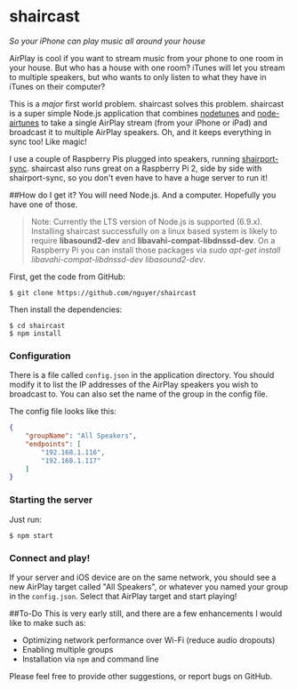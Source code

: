 shaircast
====================
*So your iPhone can play music all around your house*

AirPlay is cool if you want to stream music from your phone to one room in your house. But who has a house with one room? iTunes will let you stream to multiple speakers, but who wants to only listen to what they have in iTunes on their computer?

This is a *major* first world problem. shaircast solves this problem. shaircast is a super simple Node.js application that combines [nodetunes](https://github.com/stephen/nodetunes) and [node-airtunes](https://github.com/lperrin/node_airtunes) to take a single AirPlay stream (from your iPhone or iPad) and broadcast it to multiple AirPlay speakers. Oh, and it keeps everything in sync too! Like magic!

I use a couple of Raspberry Pis plugged into speakers, running [shairport-sync](https://github.com/mikebrady/shairport-sync). shaircast also runs great on a Raspberry Pi 2, side by side with shairport-sync, so you don't even have to have a huge server to run it!

##How do I get it?
You will need Node.js. And a computer. Hopefully you have one of those.

> Note: Currently the LTS version of Node.js is supported (6.9.x). Installing shaircast successfully on a linux based system is likely to require **libasound2-dev** and **libavahi-compat-libdnssd-dev**. On a Raspberry Pi you can install those packages via *sudo apt-get install libavahi-compat-libdnssd-dev libasound2-dev*.

First, get the code from GitHub:

	$ git clone https://github.com/nguyer/shaircast

Then install the dependencies:

	$ cd shaircast
	$ npm install

### Configuration

There is a file called `config.json` in the application directory. You should modify it to list the IP addresses of the AirPlay speakers you wish to broadcast to. You can also set the name of the group in the config file.

The config file looks like this:

```json
{
	"groupName": "All Speakers",
	"endpoints": [
		"192.168.1.116",
		"192.168.1.117"
	]
}
```

### Starting the server
Just run:

	$ npm start

### Connect and play!
If your server and iOS device are on the same network, you should see a new AirPlay target called "All Speakers", or whatever you named your group in the `config.json`. Select that AirPlay target and start playing!

##To-Do
This is very early still, and there are a few enhancements I would like to make such as:
 - Optimizing network performance over Wi-Fi (reduce audio dropouts)
 - Enabling multiple groups
 - Installation via `npm` and command line

Please feel free to provide other suggestions, or report bugs on GitHub.
